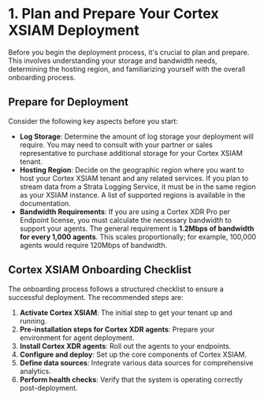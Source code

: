 # 1. Plan and Prepare Your Cortex XSIAM Deployment

Before you begin the deployment process, it's crucial to plan and prepare. This involves understanding your storage and bandwidth needs, determining the hosting region, and familiarizing yourself with the overall onboarding process.

## Prepare for Deployment

Consider the following key aspects before you start:

* **Log Storage**: Determine the amount of log storage your deployment will require. You may need to consult with your partner or sales representative to purchase additional storage for your Cortex XSIAM tenant.
* **Hosting Region**: Decide on the geographic region where you want to host your Cortex XSIAM tenant and any related services. If you plan to stream data from a Strata Logging Service, it must be in the same region as your XSIAM instance. A list of supported regions is available in the documentation.
* **Bandwidth Requirements**: If you are using a Cortex XDR Pro per Endpoint license, you must calculate the necessary bandwidth to support your agents. The general requirement is **1.2Mbps of bandwidth for every 1,000 agents**. This scales proportionally; for example, 100,000 agents would require 120Mbps of bandwidth.

## Cortex XSIAM Onboarding Checklist

The onboarding process follows a structured checklist to ensure a successful deployment. The recommended steps are:

1.  **Activate Cortex XSIAM**: The initial step to get your tenant up and running.
2.  **Pre-installation steps for Cortex XDR agents**: Prepare your environment for agent deployment.
3.  **Install Cortex XDR agents**: Roll out the agents to your endpoints.
4.  **Configure and deploy**: Set up the core components of Cortex XSIAM.
5.  **Define data sources**: Integrate various data sources for comprehensive analytics.
6.  **Perform health checks**: Verify that the system is operating correctly post-deployment.